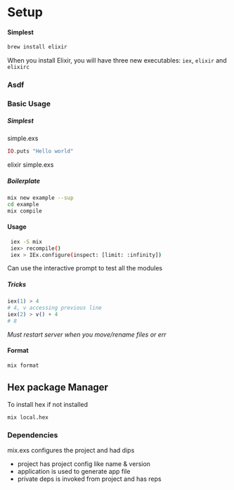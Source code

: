 # Setup

#### Simplest

```bash
brew install elixir
```

When you install Elixir, you will have three new executables: `iex`, `elixir` and `elixirc`

### Asdf

### Basic Usage

##### Simplest

simple.exs

```elixir
IO.puts "Hello world"
```

elixir simple.exs

##### Boilerplate

```bash
mix new example --sup
cd example
mix compile
```

#### Usage

```bash
 iex -S mix
 iex> recompile()
 iex > IEx.configure(inspect: [limit: :infinity])
```

Can use the interactive prompt to test all the modules

##### Tricks

```elixir
iex(1) > 4
# 4, v accessing previous line
iex(2) > v() + 4
# 8
```

*Must restart server when you move/rename files or err*

#### Format

```bash
mix format
```

## Hex package Manager

To install hex if not installed

```
mix local.hex
```

### Dependencies

mix.exs configures the project and had dips

- project has project config like name & version
- application is used to generate app file
- private deps is invoked from project and has reps

